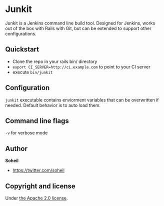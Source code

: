 # Junkit

Junkit is a Jenkins command line build tool. Designed for Jenkins, works out of the box with Rails with Git, but can be extended to support other configurations.



## Quickstart

* Clone the repo in your rails bin/ directory
* `export CI_SERVER=http://ci.example.com` to point to your CI server
* execute `bin/junkit`



## Configuration

`junkit` executable contains enviorment variables that can be overwritten if needed. Default behavior is to auto load them.



## Command line flags

`-v` for verbose mode



## Author

**Soheil**

+ <https://twitter.com/soheil>



## Copyright and license

Under [the Apache 2.0 license](LICENSE).

